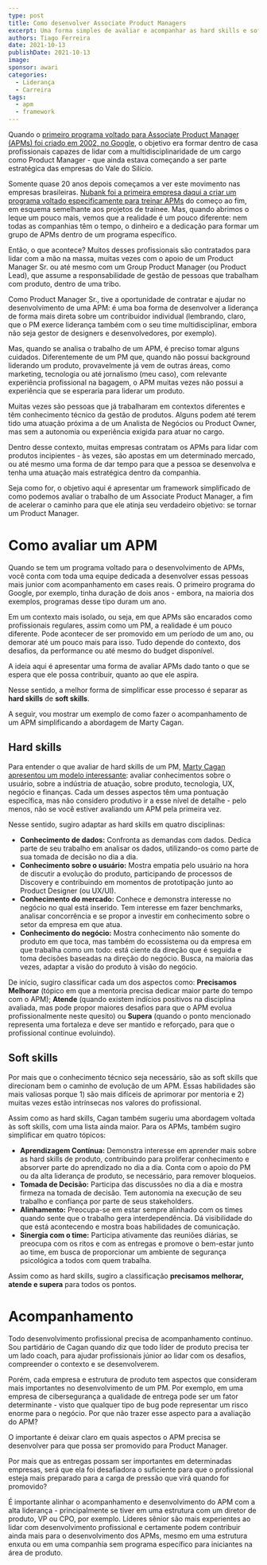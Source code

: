 ```yaml
---
type: post
title: Como desenvolver Associate Product Managers
excerpt: Uma forma simples de avaliar e acompanhar as hard skills e soft skills de quem está começando na área de produto
authors: Tiago Ferreira
date: 2021-10-13
publishDate: 2021-10-13
image: 
sponsor: awari
categories:
  - Liderança
  - Carreira
tags:
  - apm
  - framework
---
```


Quando o [primeiro programa voltado para Associate Product Manager (APMs) foi criado em 2002, no Google](https://www.youtube.com/watch?v=OyQ1BUQS-5c), o objetivo era formar dentro de casa profissionais capazes de lidar com a multidisciplinaridade de um cargo como Product Manager - que ainda estava começando a ser parte estratégica das empresas do Vale do Silício.

Somente quase 20 anos depois começamos a ver este movimento nas empresas brasileiras. [Nubank foi a primeira empresa daqui a criar um programa voltado especificamente para treinar APMs](https://blog.nubank.com.br/nubank-lanca-programa-para-contratacao-e-formacao-de-associate-product-managers/) do começo ao fim, em esquema semelhante aos projetos de trainee. Mas, quando abrimos o leque um pouco mais, vemos que a realidade é um pouco diferente: nem todas as companhias têm o tempo, o dinheiro e a dedicação para formar um grupo de APMs dentro de um programa específico.

Então, o que acontece? Muitos desses profissionais são contratados para lidar com a mão na massa, muitas vezes com o apoio de um Product Manager Sr. ou até mesmo com um Group Product Manager (ou Product Lead), que assume a responsabilidade de gestão de pessoas que trabalham com produto, dentro de uma tribo.

Como Product Manager Sr., tive a oportunidade de contratar e ajudar no desenvolvimento de uma APM: é uma boa forma de desenvolver a liderança de forma mais direta sobre um contribuidor individual (lembrando, claro, que o PM exerce liderança também com o seu time multidisciplinar, embora não seja gestor de designers e desenvolvedores, por exemplo).

Mas, quando se analisa o trabalho de um APM, é preciso tomar alguns cuidados. Diferentemente de um PM que, quando não possui background liderando um produto,  provavelmente já vem de outras áreas, como marketing, tecnologia ou até jornalismo (meu caso), com relevante experiência profissional na bagagem, o APM muitas vezes não possui a experiência que se esperaria para liderar um produto.

Muitas vezes são pessoas que já trabalharam em contextos diferentes e têm conhecimento técnico da gestão de produtos. Alguns podem até terem tido uma atuação próxima a de um Analista de Negócios ou Product Owner, mas sem a autonomia ou experiência exigida para atuar no cargo.

Dentro desse contexto, muitas empresas contratam os APMs para lidar com produtos incipientes - às vezes, são apostas em um determinado mercado, ou até mesmo uma forma de dar tempo para que a pessoa se desenvolva e tenha uma atuação mais estratégica dentro da companhia.

Seja como for, o objetivo aqui é apresentar um framework simplificado de como podemos avaliar o trabalho de um Associate Product Manager, a fim de acelerar o caminho para que ele atinja seu verdadeiro objetivo: se tornar um Product Manager.

# Como avaliar um APM

Quando se tem um programa voltado para o desenvolvimento de APMs, você conta com toda uma equipe dedicada a desenvolver essas pessoas mais junior com acompanhamento em cases reais. O primeiro programa do Google, por exemplo, tinha duração de dois anos - embora, na maioria dos exemplos, programas desse tipo duram um ano.

Em um contexto mais isolado, ou seja, em que APMs são encarados como profissionais regulares, assim como um PM, a realidade é um pouco diferente. Pode acontecer de ser promovido em um período de um ano, ou demorar até um pouco mais para isso. Tudo depende do contexto, dos desafios, da performance ou até mesmo do budget disponível.

A ideia aqui é apresentar uma forma de avaliar APMs dado tanto o que se espera que ele possa contribuir, quanto ao que ele aspira. 

Nesse sentido, a melhor forma de simplificar esse processo é separar as **hard skills** de **soft skills**.

A seguir, vou mostrar um exemplo de como fazer o acompanhamento de um APM simplificando a abordagem de Marty Cagan. 

## Hard skills

Para entender o que avaliar de hard skills de um PM, [Marty Cagan apresentou um modelo interessante](https://svpg.com/developing-strong-product-managers/): avaliar conhecimentos sobre o usuário, sobre a indústria de atuação, sobre produto, tecnologia, UX, negócio e finanças. Cada um desses aspectos têm uma pontuação específica, mas não considero produtivo ir a esse nível de detalhe - pelo menos, não se você estiver avaliando um APM pela primeira vez.

Nesse sentido, sugiro adaptar as hard skills em quatro disciplinas:

* **Conhecimento de dados:** Confronta as demandas com dados. Dedica parte de seu trabalho em analisar os dados, utilizando-os como parte de sua tomada de decisão no dia a dia.
* **Conhecimento sobre o usuário:** Mostra empatia pelo usuário na hora de discutir a evolução do produto, participando de processos de Discovery e contribuindo em momentos de prototipação junto ao Product Designer (ou UX/UI).
* **Conhecimento do mercado:** Conhece e demonstra interesse no negócio no qual está inserido. Tem interesse em fazer benchmarks, analisar concorrência e se propor a investir em conhecimento sobre o setor da empresa em que atua.
* **Conhecimento do negócio:** Mostra conhecimento não somente do produto em que toca, mas também do ecossistema ou da empresa em que trabalha como um todo: está ciente da direção que é seguida e toma decisões baseadas na direção do negócio. Busca, na maioria das vezes, adaptar a visão do produto à visão do negócio.

De início, sugiro classificar cada um dos aspectos como: **Precisamos Melhorar** (tópico em que a mentoria precisa dedicar maior parte do tempo com o APM); **Atende** (quando existem indícios positivos na disciplina avaliada, mas pode propor maiores desafios para que o APM evolua profissionalmente neste quesito) ou **Supera** (quando o ponto mencionado representa uma fortaleza e deve ser mantido e reforçado, para que o profissional continue evoluindo).

## Soft skills

Por mais que o conhecimento técnico seja necessário, são as soft skills que direcionam bem o caminho de evolução de um APM. Essas habilidades são mais valiosas porque 1) são mais difíceis de aprimorar por mentoria e 2) muitas vezes estão intrínsecas nos valores do profissional. 

Assim como as hard skills, Cagan também sugeriu uma abordagem voltada às soft skills, com uma lista ainda maior. Para os APMs, também sugiro simplificar em quatro tópicos:

* **Aprendizagem Contínua:** Demonstra interesse em aprender mais sobre as hard skills de produto, contribuindo para proliferar conhecimento e absorver parte do aprendizado no dia a dia. Conta com o apoio do PM ou da alta liderança de produto, se necessário, para remover bloqueios.
* **Tomada de Decisão:** Participa das discussões no dia a dia e mostra firmeza na tomada de decisão. Tem autonomia na execução de seu trabalho e confiança por parte de seus stakeholders.
* **Alinhamento:** Preocupa-se em estar sempre alinhado com os times quando sente que o trabalho gera interdependência. Dá visibilidade do que está acontecendo e mostra boas habilidades de comunicação.
* **Sinergia com o time:** Participa ativamente das reuniões diárias, se preocupa com os ritos e com as entregas e promove o bem-estar junto ao time, em busca de proporcionar um ambiente de segurança psicológica a todos com quem trabalha.

Assim como as hard skills, sugiro a classificação **precisamos melhorar, atende e supera** para todos os pontos.

# Acompanhamento

Todo desenvolvimento profissional precisa de acompanhamento contínuo. Sou partidário de Cagan quando diz que todo líder de produto precisa ter um lado coach, para ajudar profissionais júnior ao lidar com os desafios, compreender o contexto e se desenvolverem.

Porém, cada empresa e estrutura de produto tem aspectos que consideram mais importantes no desenvolvimento de um PM. Por exemplo, em uma empresa de cibersegurança a qualidade de entrega pode ser um fator determinante - visto que qualquer tipo de bug pode representar um risco enorme para o negócio. Por que não trazer esse aspecto para a avaliação do APM?

O importante é deixar claro em quais aspectos o APM precisa se desenvolver para que possa ser promovido para Product Manager. 

Por mais que as entregas possam ser importantes em determinadas empresas, será que ela foi desafiadora o suficiente para que o profissional esteja mais preparado para a carga de pressão que virá quando for promovido?

É importante alinhar o acompanhamento e desenvolvimento do APM com a alta liderança - principalmente se tiver em uma estrutura com um diretor de produto, VP ou CPO, por exemplo. Líderes sênior são mais experientes ao lidar com desenvolvimento profissional e certamente podem contribuir ainda mais para o desenvolvimento dos APMs, mesmo em uma estrutura enxuta ou em uma companhia sem programa específico para iniciantes na área de produto.